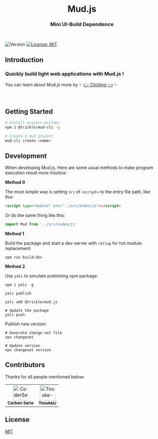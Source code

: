 <h1 align="center"> Mud.js </h1>
<h3 align="center"> Mini UI-Build Dependence </h3>
<br/>
<p>
  <img alt="Version" src="https://img.shields.io/badge/version-1.2.0-blue.svg?cacheSeconds=2592000" />
  <a href="#" target="_blank">
    <img alt="License: MIT" src="https://img.shields.io/badge/License-MIT-yellow.svg" />
  </a>
</p>



## Introduction
<h3> Quickly build light web applications with Mud.js !</h3>

You can learn about Mud.js more by ✨ [👉 Clicking 👈](https://coderserio.github.io/Mud.js) ✨

<br/>

## Getting Started

```bash
# Install project builder
npm i @trickle/mud-cli -g

# Create a mud project
mud-cli create <name>
```





## Development
When developing Mud.js, Here are some usual methods to make program execution result more intuitive:



**Method 0**

The most simple way is setting `src` of `<script>` to the entry file path, like this:

```html
<script type="module" src="../src/index/js"></script>
```

Or do the same thing like this: 

```js
import Mud from '../src/index/js'
```


**Method 1**

Build the package and start a dev-server with `rollup` for hot module replacement:

```shell
npm run build:dev
```


**Method 2**

Use `yalc` to simulate publishing npm package:

```shell
npm i yalc -g

yalc publish

yalc add @trickle/mud.js

# Update the package
yalc push
```

Publish new version:

```shell
# Generate change-set file
npx changeset

# Update version
npx changeset version
```


## Contributors

Thanks for all people mentioned below:
<!-- readme: collaborators,contributors -start -->
<table>
<tr>
    <td align="center">
        <a href="https://github.com/CoderSerio">
            <img src="https://avatars.githubusercontent.com/u/79406469?v=4" width="50;" alt="CoderSerio"/>
            <br />
            <sub><b>Carbon Serio</b></sub>
        </a>
    </td>
    <td align="center">
        <a href="https://github.com/Tosuke-sama">
            <img src="https://avatars.githubusercontent.com/u/91041842?v=4" width="50;" alt="Tosuke-sama"/>
            <br />
            <sub><b>TosukeLi</b></sub>
        </a>
    </td></tr>
</table>
<!-- readme: collaborators,contributors -end -->

## License

[MIT](https://opensource.org/licenses/MIT)